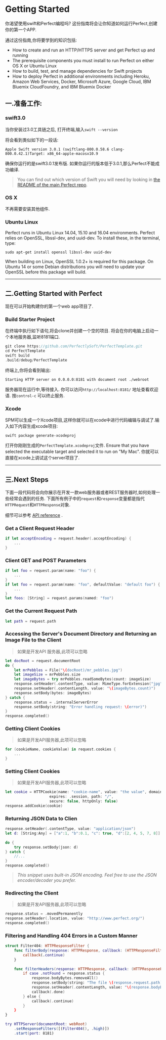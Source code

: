 # Getting Started

你渴望使用swift和Perfect编程吗? 这份指南将会让你知道如何运行Perfect,创建你的第一个APP.



通过这份指南,你将要学到的知识包括:

- How to create and run an HTTP/HTTPS server and get Perfect up and running
- The prerequisite components you must install to run Perfect on either OS X or Ubuntu Linux
- How to build, test, and manage dependencies for Swift projects
- How to deploy Perfect in additional environments including Heroku, Amazon Web Services, Docker, Microsoft Azure, Google Cloud, IBM Bluemix CloudFoundry, and IBM Bluemix Docker



## 一.准备工作:

### swift3.0

当你安装过3.0工具链之后, 打开终端,输入`swift --version`

将会看到类似如下的一段话:

`Apple Swift version 3.0.1 (swiftlang-800.0.58.6 clang-800.0.42.1)Target: x86_64-apple-macosx10.9`



确保你运行的是swift3.0.1发布版. 如果你运行的版本低于3.0.1,那么Perfect不能成功编译.

> You can find out which version of Swift you will need by looking in [the README of the main Perfect repo](https://github.com/PerfectlySoft/Perfect#compatibility-with-swift).



### OS X

不再需要安装其他组件.

### Ubuntu Linux

Perfect runs in Ubuntu Linux 14.04, 15.10 and 16.04 environments. Perfect relies on OpenSSL, libssl-dev, and uuid-dev. To install these, in the terminal, type:

`sudo apt-get install openssl libssl-dev uuid-dev`

When building on Linux, OpenSSL 1.0.2+ is required for this package. On Ubuntu 14 or some Debian distributions you will need to update your OpenSSL before this package will build.



********

## 二.Getting Started with Perfect

现在可以开始构建你的第一个web app项目了.

### Build Starter Project

在终端中执行如下语句,将会clone并创建一个空的项目. 将会在你的电脑上启动一个本地服务器,监听8181端口.



```swift
git clone https://github.com/PerfectlySoft/PerfectTemplate.git
cd PerfectTemplate
swift build
.build/debug/PerfectTemplate
```



终端上,你将会看到输出:

`Starting HTTP server on 0.0.0.0:8181 with document root ./webroot`



服务器现在运行中,等待接入. 你可以访问`http://localhost:8181/` 地址查看欢迎语. 按`control-c` 可以终止服务.



### Xcode

SPM可以生成一个Xcode项目,这样你就可以在xcode中进行代码编辑与调试了.输入如下内容生成xcode项目:

`swift package generate-xcodeproj`

打开你刚刚生成的`PerfectTemplate.xcodeproj`文件. Ensure that you have selected the executable target and selected it to run on "My Mac". 你就可以直接在xcode上调试这个server项目了.





***********

## 三.Next Steps

下面一段代码将会向你展示在开发一款web服务器或者REST服务器时,如何处理一些经常会遇到的任务. 下面所有例子中的`request`和`response`变量都是指代`HTTPRequest`和`HTTPResponse`对象.



细节可以参考 [API reference](https://perfect.org/docs/api.html) .



### Get a Client Request Header

```swift
if let acceptEncoding = request.header(.acceptEncoding) {
    ...
}
```



### Client GET and POST Parameters

```swift
if let foo = request.param(name: "foo") {
    ...
}
if let foo = request.param(name: "foo", defaultValue: "default foo") {
    ...
}
let foos: [String] = request.params(named: "foo")
```



### Get the Current Request Path

```swift
let path = request.path
```



### Accessing the Server's Document Directory and Returning an Image File to the Client

> 如果是开发API 服务器,此项可以忽略

```swift
let docRoot = request.documentRoot
do {
    let mrPebbles = File("\(docRoot)/mr_pebbles.jpg")
    let imageSize = mrPebbles.size
    let imageBytes = try mrPebbles.readSomeBytes(count: imageSize)
    response.setHeader(.contentType, value: MimeType.forExtension("jpg"))
    response.setHeader(.contentLength, value: "\(imageBytes.count)")
    response.setBody(bytes: imageBytes)
} catch {
    response.status = .internalServerError
    response.setBody(string: "Error handling request: \(error)")
}
response.completed()
```



### Getting Client Cookies

> 如果是开发API服务器,此项可以忽略

```swift
for (cookieName, cookieValue) in request.cookies {
    ...
}

```



### Setting Client Cookies

> 如果是开发API服务器,此项可以忽略

```swift
let cookie = HTTPCookie(name: "cookie-name", value: "the value", domain: nil,
                    expires: .session, path: "/",
                    secure: false, httpOnly: false)
response.addCookie(cookie)	
```



### Returning JSON Data to Clien

```swift
response.setHeader(.contentType, value: "application/json")
let d: [String:Any] = ["a":1, "b":0.1, "c": true, "d":[2, 4, 5, 7, 8]]
 
do {
    try response.setBody(json: d)
} catch {
    //...
}
response.completed()
```

> *This snippet uses built-in JSON encoding. Feel free to use the JSON encoder/decoder you prefer.*



### Redirecting the Client

> 如果是开发API服务器,此项可以忽略

```swift
response.status = .movedPermanently
response.setHeader(.location, value: "http://www.perfect.org/")
response.completed()
```



### Filtering and Handling 404 Errors in a Custom Manner

```swift
struct Filter404: HTTPResponseFilter {
    func filterBody(response: HTTPResponse, callback: (HTTPResponseFilterResult) -> ()) {
        callback(.continue)
    }
 
    func filterHeaders(response: HTTPResponse, callback: (HTTPResponseFilterResult) -> ()) {
        if case .notFound = response.status {
            response.bodyBytes.removeAll()
            response.setBody(string: "The file \(response.request.path) was not found.")
            response.setHeader(.contentLength, value: "\(response.bodyBytes.count)")
            callback(.done)
        } else {
            callback(.continue)
        }
    }
}
 
try HTTPServer(documentRoot: webRoot)
    .setResponseFilters([(Filter404(), .high)])
    .start(port: 8181)
```



